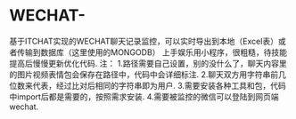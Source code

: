 # WECHAT-
基于ITCHAT实现的WECHAT聊天记录监控，可以实时导出到本地（Excel表）或者传输到数据库（这里使用的MONGODB）
上手娱乐用小程序，很粗糙，待技能提高后慢慢更新优化代码.
注：
1.路径需要自己设置，别的没什么了，聊天内容里的图片视频表情包会保存在路径中，代码中会详细标注.
2.聊天双方用字符串前几位数来代表，经过比对后相同的字符串即为用户.
3.需要安装各种工具和包，代码中import后都是需要的，按照需求安装.
4.需要被监控的微信可以登陆到网页端wechat.
